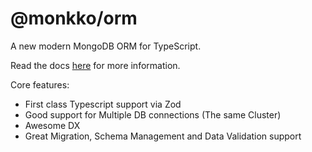 # @monkko/orm

A new modern MongoDB ORM for TypeScript.

Read the docs [here](https://monkko.com) for more information.

Core features:

- First class Typescript support via Zod
- Good support for Multiple DB connections (The same Cluster)
- Awesome DX
- Great Migration, Schema Management and Data Validation support
